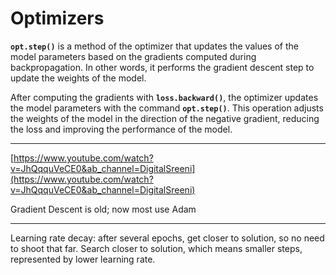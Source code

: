 # Optimizers

**`opt.step()`** is a method of the optimizer that updates the values of the model parameters based on the gradients computed during backpropagation. In other words, it performs the gradient descent step to update the weights of the model.

After computing the gradients with **`loss.backward()`**, the optimizer updates the model parameters with the command **`opt.step()`**. This operation adjusts the weights of the model in the direction of the negative gradient, reducing the loss and improving the performance of the model.

---

[https://www.youtube.com/watch?v=JhQqquVeCE0&ab_channel=DigitalSreeni](https://www.youtube.com/watch?v=JhQqquVeCE0&ab_channel=DigitalSreeni)

Gradient Descent is old; now most use Adam 

---

Learning rate decay: after several epochs, get closer to solution, so no need to shoot that far. Search closer to solution, which means smaller steps, represented by lower learning rate.